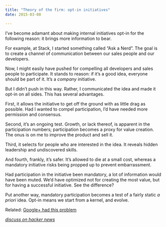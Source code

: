 ```yaml
---
title: "Theory of the firm: opt-in initiatives"
date: 2015-03-08

---
```


I’ve become adamant about making internal initiatives opt-in for the following reason: it brings more information to bear.

For example, at Stack, I started something called “Ask a Nerd”. The goal is to create a channel of communication between our sales people and our developers.

Now, I might easily have pushed for compelling all developers and sales people to participate. It stands to reason: if it’s a good idea, everyone should be part of it. It’s a _company_ initiative.

But I didn’t push in this way. Rather, I communicated the idea and made it opt-in on all sides. This has several advantages.

First, it allows the initiative to get off the ground with as little drag as possible. Had I wanted to compel participation, I’d have needed more permission and consensus.

Second, it’s an ongoing test. Growth, or lack thereof, is apparent in the participation numbers; participation becomes a proxy for value creation. The onus is on me to improve the product and sell it.

Third, it selects for people who are interested in the idea. It reveals hidden leadership and undiscovered skills.

And fourth, frankly, it’s safer. It’s allowed to die at a small cost, whereas a mandatory initiative risks being propped up to prevent embarrassment.

Had participation in the initiative been mandatory, a lot of information would have been muted. We’d have optimized not for creating the most value, but for having a successful initiative. See the difference?

Put another way, mandatory participation becomes a test of a fairly static _a priori_ idea. Opt-in means we start from a kernel, and evolve.

Related: [Google+ had this problem](http://clipperhouse.com/2012/03/11/the-inorganic-app/)

[_discuss on hacker news_](https://news.ycombinator.com/item?id=9167079)
